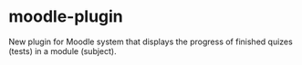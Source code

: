 # moodle-plugin
New plugin for Moodle system that displays the progress of finished quizes (tests) in a module (subject).
